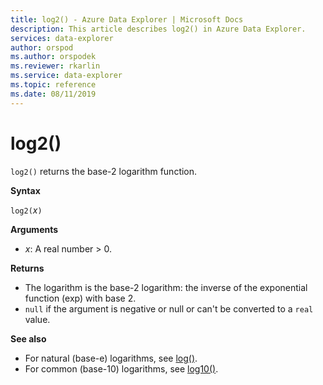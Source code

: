 ```yaml
---
title: log2() - Azure Data Explorer | Microsoft Docs
description: This article describes log2() in Azure Data Explorer.
services: data-explorer
author: orspod
ms.author: orspodek
ms.reviewer: rkarlin
ms.service: data-explorer
ms.topic: reference
ms.date: 08/11/2019
---
```

# log2()

`log2()` returns the base-2 logarithm function.  

**Syntax**

`log2(`*x*`)`

**Arguments**

* *x*: A real number > 0.

**Returns**

* The logarithm is the base-2 logarithm: the inverse of the exponential function (exp) with base 2.
* `null` if the argument is negative or null or can't be converted to a `real` value. 

**See also**

* For natural (base-e) logarithms, see [log()](log-function.md).
* For common (base-10) logarithms, see [log10()](log10-function.md).